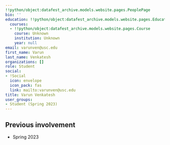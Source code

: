 ```yaml
---
!!python/object:datafest_archive.models.website.pages.PeoplePage
bio: ''
education: !!python/object:datafest_archive.models.website.pages.Education
  courses:
  - !!python/object:datafest_archive.models.website.pages.Course
    course: Unknown
    institution: Unknown
    year: null
email: varunven@usc.edu
first_name: Varun
last_name: Venkatesh
organizations: []
role: Student
social:
- !Social
  icon: envelope
  icon_pack: fas
  link: mailto:varunven@usc.edu
title: Varun Venkatesh
user_groups:
- Student (Spring 2023)
---
```



## Previous involvement

* Spring 2023

